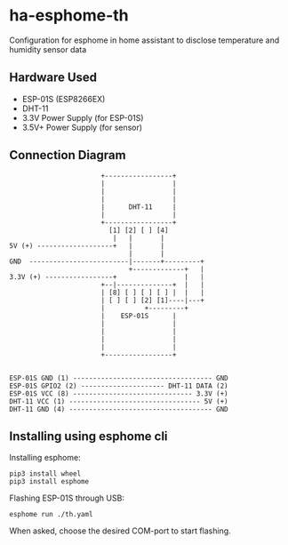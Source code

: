 # ha-esphome-th
Configuration for esphome in home assistant to disclose temperature and humidity sensor data

## Hardware Used
* ESP-01S (ESP8266EX)
* DHT-11
* 3.3V Power Supply (for ESP-01S)
* 3.5V+ Power Supply (for sensor)

## Connection Diagram
```
                       +-----------------+
                       |                 |
                       |                 |
                       |                 |
                       |      DHT-11     |
                       |                 |
                       +-----------------+
                         [1] [2] [ ] [4]                            
                          |   |       |
5V (+) -------------------+   |       |
                              |       |
GND  -------------------------|-------+---------+
                              +-------------+   |
3.3V (+) -----------------+                 |   |
                       +--|--------------+  |   |
                       | [8] [ ] [ ] [ ] |  |   |
                       | [ ] [ ] [2] [1]----|---+
                       |          +---------+
                       |    ESP-01S      |
                       |                 |
                       |                 |
                       |                 |
                       |                 |
                       +-----------------+
                        

ESP-01S GND (1) ----------------------------------- GND
ESP-01S GPIO2 (2) --------------------- DHT-11 DATA (2)
ESP-01S VCC (8) ------------------------------ 3.3V (+)
DHT-11 VCC (1) --------------------------------- 5V (+)
DHT-11 GND (4) ------------------------------------ GND

```

## Installing using esphome cli
Installing esphome:
```
pip3 install wheel
pip3 install esphome
```

Flashing ESP-01S through USB:
```
esphome run ./th.yaml
```
When asked, choose the desired COM-port to start flashing.
